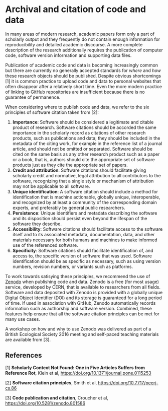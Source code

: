 # Archival and citation of code and data
In many areas of modern research, academic papers form only a part of scholarly output and they frequently do not contain enough information for reproducibility and detailed academic discourse. A more complete description of the research additionally requires the publication of computer code, software version information and supporting data files.

Publication of academic code and data is becoming increasingly common but there are currently no generally accepted standards for *where* and *how* these research objects should be published. Despite obvious shortcomings [1] it is common practice to upload code and data to personal websites that often disappear after a relatively short time.  Even the more modern practice of linking to GitHub repositories are insufficient because there is no guarantee of permanence.

When considering where to publish code and data, we refer to the six principles of software citation taken from [2]:

1. **Importance**: Software should be considered a legitimate and citable product of research. Software citations should be accorded the same importance in the scholarly record as citations of other research products, such as publications and data; they should be included in the metadata of the citing work, for example in the reference list of a journal article, and should not be omitted or separated. Software should be cited on the same basis as any other research product such as a paper or a book, that is, authors should cite the appropriate set of software products just as they cite the appropriate set of papers.
2. **Credit and attribution**: Software citations should facilitate giving scholarly credit and normative, legal attribution to all contributors to the software, recognizing that a single style or mechanism of attribution may not be applicable to all software.
3. **Unique identification**: A software citation should include a method for identification that is machine actionable, globally unique, interoperable, and recognized by at least a community of the corresponding domain experts, and preferably by general public researchers.
4. **Persistence**: Unique identifiers and metadata describing the software and its disposition should persist even beyond the lifespan of the software they describe.
5. **Accessibility**: Software citations should facilitate access to the software itself and to its associated metadata, documentation, data, and other materials necessary for both humans and machines to make informed use of the referenced software.
6. **Specificity**: Software citations should facilitate identification of, and access to, the specific version of software that was used. Software identification should be as specific as necessary, such as using version numbers, revision numbers, or variants such as platforms. 

To work towards satisying these principles, we recommend the use of [Zenodo](https://zenodo.org/) when publishing code and data. Zenodo is a free (for most usage) service, developed by CERN, that is available to researchers from all fields. Software and data deposited with Zenodo is provided with a globally unique Digital Object Identifier (DOI) and its storage is guaranteed for a long period of time. If used in association with GitHub, Zenodo automatically records information such as authorship and software version.
Combined, these features help ensure that all the software citation principles can be met for many use cases.

A workshop on how and why to use Zenodo was delivered as part of a British Ecological Society 2016 meeting and self-paced teaching materials are available from [3].

## References
[1] **Scholarly Context Not Found: One in Five Articles Suffers from Reference Rot**, Klein et al, https://doi.org/10.1371/journal.pone.0115253

[2] **Software citation principles**, Smith et al, https://doi.org/10.7717/peerj-cs.86

[3] **Code publication and citation**, Croucher et al, https://doi.org/10.5281/zenodo.801586
